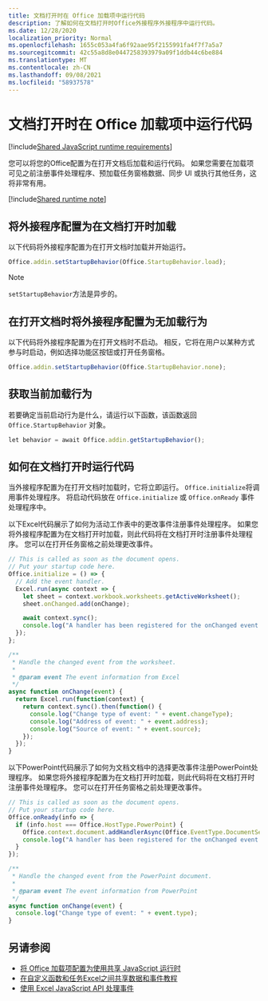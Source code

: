 ```yaml
---
title: 文档打开时在 Office 加载项中运行代码
description: 了解如何在文档打开时Office外接程序外接程序中运行代码。
ms.date: 12/28/2020
localization_priority: Normal
ms.openlocfilehash: 1655c053a4fa6f92aae95f2155991fa4f7f7a5a7
ms.sourcegitcommit: 42c55a8d8e0447258393979a09f1ddb44c6be884
ms.translationtype: MT
ms.contentlocale: zh-CN
ms.lasthandoff: 09/08/2021
ms.locfileid: "58937578"
---
```

# <a name="run-code-in-your-office-add-in-when-the-document-opens"></a>文档打开时在 Office 加载项中运行代码

[!include[Shared JavaScript runtime requirements](../includes/shared-runtime-requirements-note.md)]

您可以将您的Office配置为在打开文档后加载和运行代码。 如果您需要在加载项可见之前注册事件处理程序、预加载任务窗格数据、同步 UI 或执行其他任务，这将非常有用。

[!include[Shared runtime note](../includes/note-requires-shared-runtime.md)]

## <a name="configure-your-add-in-to-load-when-the-document-opens"></a>将外接程序配置为在文档打开时加载

以下代码将外接程序配置为在打开文档时加载并开始运行。

```JavaScript
Office.addin.setStartupBehavior(Office.StartupBehavior.load);
```

> [!NOTE]
> `setStartupBehavior`方法是异步的。

## <a name="configure-your-add-in-for-no-load-behavior-on-document-open"></a>在打开文档时将外接程序配置为无加载行为

以下代码将外接程序配置为在打开文档时不启动。 相反，它将在用户以某种方式参与时启动，例如选择功能区按钮或打开任务窗格。

```JavaScript
Office.addin.setStartupBehavior(Office.StartupBehavior.none);
```

## <a name="get-the-current-load-behavior"></a>获取当前加载行为

若要确定当前启动行为是什么，请运行以下函数，该函数返回 `Office.StartupBehavior` 对象。

```JavaScript
let behavior = await Office.addin.getStartupBehavior();
```

## <a name="how-to-run-code-when-the-document-opens"></a>如何在文档打开时运行代码

当外接程序配置为在打开文档时加载时，它将立即运行。 `Office.initialize`将调用事件处理程序。 将启动代码放在 `Office.initialize` 或 `Office.onReady` 事件处理程序中。

以下Excel代码展示了如何为活动工作表中的更改事件注册事件处理程序。 如果您将外接程序配置为在文档打开时加载，则此代码将在文档打开时注册事件处理程序。 您可以在打开任务窗格之前处理更改事件。

```JavaScript
// This is called as soon as the document opens.
// Put your startup code here.
Office.initialize = () => {
  // Add the event handler.
  Excel.run(async context => {
    let sheet = context.workbook.worksheets.getActiveWorksheet();
    sheet.onChanged.add(onChange);

    await context.sync();
    console.log("A handler has been registered for the onChanged event.");
  });
};

/**
 * Handle the changed event from the worksheet.
 *
 * @param event The event information from Excel
 */
async function onChange(event) {
  return Excel.run(function(context) {
    return context.sync().then(function() {
      console.log("Change type of event: " + event.changeType);
      console.log("Address of event: " + event.address);
      console.log("Source of event: " + event.source);
    });
  });
}
```

以下PowerPoint代码展示了如何为文档文档中的选择更改事件注册PowerPoint处理程序。 如果您将外接程序配置为在文档打开时加载，则此代码将在文档打开时注册事件处理程序。 您可以在打开任务窗格之前处理更改事件。

```JavaScript
// This is called as soon as the document opens.
// Put your startup code here.
Office.onReady(info => {
  if (info.host === Office.HostType.PowerPoint) {
    Office.context.document.addHandlerAsync(Office.EventType.DocumentSelectionChanged, onChange);
    console.log("A handler has been registered for the onChanged event.");
  }
});

/**
 * Handle the changed event from the PowerPoint document.
 *
 * @param event The event information from PowerPoint
 */
async function onChange(event) {
  console.log("Change type of event: " + event.type);
}
```

## <a name="see-also"></a>另请参阅

- [将 Office 加载项配置为使用共享 JavaScript 运行时](configure-your-add-in-to-use-a-shared-runtime.md)
- [在自定义函数和任务Excel之间共享数据和事件教程](../tutorials/share-data-and-events-between-custom-functions-and-the-task-pane-tutorial.md)
- [使用 Excel JavaScript API 处理事件](../excel/excel-add-ins-events.md)
